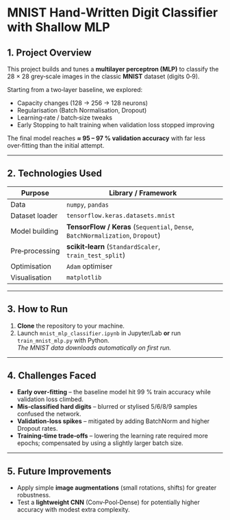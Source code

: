 # MNIST Hand‑Written Digit Classifier with Shallow MLP

## 1. Project Overview  
This project builds and tunes a **multilayer perceptron (MLP)** to classify the 28 × 28 grey‑scale images in the classic **MNIST** dataset (digits 0‑9).

Starting from a two‑layer baseline, we explored:

* Capacity changes (128 → 256 → 128 neurons)  
* Regularisation (Batch Normalisation, Dropout)  
* Learning‑rate / batch‑size tweaks  
* Early Stopping to halt training when validation loss stopped improving  

The final model reaches **≈ 95 – 97 % validation accuracy** with far less over‑fitting than the initial attempt.

---

## 2. Technologies Used  

| Purpose | Library / Framework |
|---------|--------------------|
| Data | `numpy`, `pandas` |
| Dataset loader | `tensorflow.keras.datasets.mnist` |
| Model building | **TensorFlow / Keras** (`Sequential`, `Dense`, `BatchNormalization`, `Dropout`) |
| Pre‑processing | **scikit‑learn** (`StandardScaler`, `train_test_split`) |
| Optimisation | `Adam` optimiser |
| Visualisation | `matplotlib` |

---

## 3. How to Run  

1. **Clone** the repository to your machine.  
2. Launch `mnist_mlp_classifier.ipynb` in Jupyter/Lab **or** run `train_mnist_mlp.py` with Python.  
   *The MNIST data downloads automatically on first run.*

---

## 4. Challenges Faced  

* **Early over‑fitting** – the baseline model hit 99 % train accuracy while validation loss climbed.  
* **Mis‑classified hard digits** – blurred or stylised 5/6/8/9 samples confused the network.  
* **Validation‑loss spikes** – mitigated by adding BatchNorm and higher Dropout rates.  
* **Training‑time trade‑offs** – lowering the learning rate required more epochs; compensated by using a slightly larger batch size.

---

## 5. Future Improvements  

* Apply simple **image augmentations** (small rotations, shifts) for greater robustness.  
* Test a **lightweight CNN** (Conv‑Pool‑Dense) for potentially higher accuracy with modest extra complexity.  

